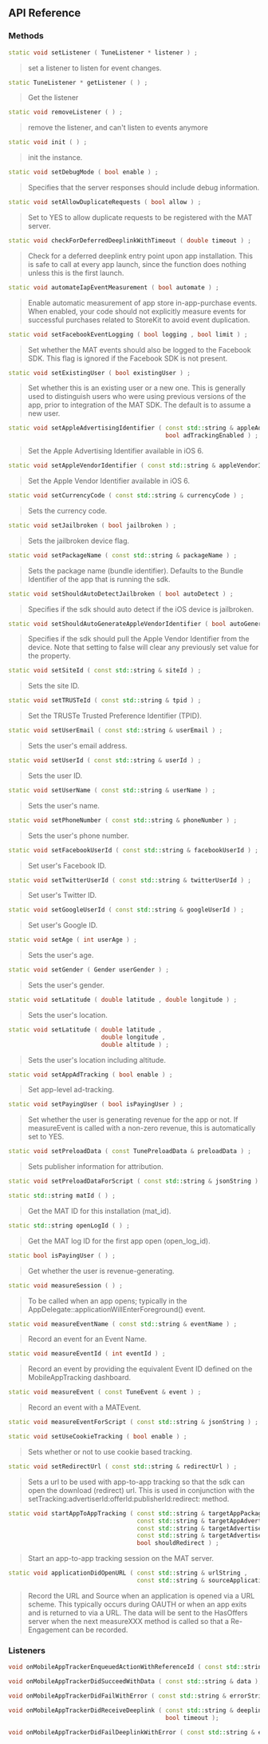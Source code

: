 ## API Reference

### Methods
```cpp
static void setListener ( TuneListener * listener ) ;
```
> set a listener to listen for event changes.

```cpp
static TuneListener * getListener ( ) ;
```
> Get the listener

```cpp
static void removeListener ( ) ;
```
> remove the listener, and can't listen to events anymore

```cpp
static void init ( ) ;
```
> init the instance.

```cpp
static void setDebugMode ( bool enable ) ;
```
> Specifies that the server responses should include debug information.

```cpp
static void setAllowDuplicateRequests ( bool allow ) ;
```
> Set to YES to allow duplicate requests to be registered with the MAT server.

```cpp
static void checkForDeferredDeeplinkWithTimeout ( double timeout ) ;
```
> Check for a deferred deeplink entry point upon app installation.
This is safe to call at every app launch, since the function does nothing
unless this is the first launch.

```cpp
static void automateIapEventMeasurement ( bool automate ) ;
```
> Enable automatic measurement of app store in-app-purchase events. When enabled, your code
should not explicitly measure events for successful purchases related to StoreKit to avoid event duplication.

```cpp
static void setFacebookEventLogging ( bool logging , bool limit ) ;
```
> Set whether the MAT events should also be logged to the Facebook SDK. This flag is ignored
if the Facebook SDK is not present.

```cpp
static void setExistingUser ( bool existingUser ) ;
```
> Set whether this is an existing user or a new one. This is generally used to
distinguish users who were using previous versions of the app, prior to
integration of the MAT SDK. The default is to assume a new user.

```cpp
static void setAppleAdvertisingIdentifier ( const std::string & appleAdvertisingIdentifier ,
                                            bool adTrackingEnabled ) ;
```
> Set the Apple Advertising Identifier available in iOS 6.

```cpp
static void setAppleVendorIdentifier ( const std::string & appleVendorIdentifier ) ;
```
> Set the Apple Vendor Identifier available in iOS 6.

```cpp
static void setCurrencyCode ( const std::string & currencyCode ) ;
```
> Sets the currency code.

```cpp
static void setJailbroken ( bool jailbroken ) ;
```
> Sets the jailbroken device flag.

```cpp
static void setPackageName ( const std::string & packageName ) ;
```
> Sets the package name (bundle identifier).
Defaults to the Bundle Identifier of the app that is running the sdk.

```cpp
static void setShouldAutoDetectJailbroken ( bool autoDetect ) ;
```
> Specifies if the sdk should auto detect if the iOS device is jailbroken.

```cpp
static void setShouldAutoGenerateAppleVendorIdentifier ( bool autoGenerate ) ;
```
> Specifies if the sdk should pull the Apple Vendor Identifier from the device.
Note that setting to false will clear any previously set value for the property.

```cpp
static void setSiteId ( const std::string & siteId ) ;
```
> Sets the site ID.

```cpp
static void setTRUSTeId ( const std::string & tpid ) ;
```
> Set the TRUSTe Trusted Preference Identifier (TPID).

```cpp
static void setUserEmail ( const std::string & userEmail ) ;
```
> Sets the user's email address.

```cpp
static void setUserId ( const std::string & userId ) ;
```
> Sets the user ID.

```cpp
static void setUserName ( const std::string & userName ) ;
```
> Sets the user's name.

```cpp
static void setPhoneNumber ( const std::string & phoneNumber ) ;
```
> Sets the user's phone number.

```cpp
static void setFacebookUserId ( const std::string & facebookUserId ) ;
```
> Set user's Facebook ID.

```cpp
static void setTwitterUserId ( const std::string & twitterUserId ) ;
```
> Set user's Twitter ID.

```cpp
static void setGoogleUserId ( const std::string & googleUserId ) ;
```
> Set user's Google ID.

```cpp
static void setAge ( int userAge ) ;
```
> Sets the user's age.

```cpp
static void setGender ( Gender userGender ) ;
```
> Sets the user's gender.

```cpp
static void setLatitude ( double latitude , double longitude ) ;
```
> Sets the user's location.

```cpp
static void setLatitude ( double latitude ,
                          double longitude ,
                          double altitude ) ;
```
> Sets the user's location including altitude.

```cpp
static void setAppAdTracking ( bool enable ) ;
```
> Set app-level ad-tracking.

```cpp
static void setPayingUser ( bool isPayingUser ) ;
```
> Set whether the user is generating revenue for the app or not.
If measureEvent is called with a non-zero revenue, this is automatically set to YES.

```cpp
static void setPreloadData ( const TunePreloadData & preloadData ) ;
```
> Sets publisher information for attribution.

```cpp
static void setPreloadDataForScript ( const std::string & jsonString ) ;
```

```cpp
static std::string matId ( ) ;
```
> Get the MAT ID for this installation (mat_id).

```cpp
static std::string openLogId ( ) ;
```
> Get the MAT log ID for the first app open (open_log_id).

```cpp
static bool isPayingUser ( ) ;
```
> Get whether the user is revenue-generating.

```cpp
static void measureSession ( ) ;
```
> To be called when an app opens; typically in the AppDelegate::applicationWillEnterForeground() event.

```cpp
static void measureEventName ( const std::string & eventName ) ;
```
> Record an event for an Event Name.

```cpp
static void measureEventId ( int eventId ) ;
```
> Record an event by providing the equivalent Event ID defined on the MobileAppTracking dashboard.

```cpp
static void measureEvent ( const TuneEvent & event ) ;
```
> Record an event with a MATEvent.

```cpp
static void measureEventForScript ( const std::string & jsonString ) ;
```

```cpp
static void setUseCookieTracking ( bool enable ) ;
```
> Sets whether or not to use cookie based tracking.

```cpp
static void setRedirectUrl ( const std::string & redirectUrl ) ;
```
> Sets a url to be used with app-to-app tracking so that
the sdk can open the download (redirect) url. This is
used in conjunction with the setTracking:advertiserId:offerId:publisherId:redirect: method.

```cpp
static void startAppToAppTracking ( const std::string & targetAppPackageName ,
                                    const std::string & targetAppAdvertiserId ,
                                    const std::string & targetAdvertiserOfferId ,
                                    const std::string & targetAdvertiserPublisherId ,
                                    bool shouldRedirect ) ;
```
> Start an app-to-app tracking session on the MAT server.

```cpp
static void applicationDidOpenURL ( const std::string & urlString ,
                                    const std::string & sourceApplication ) ;
```
> Record the URL and Source when an application is opened via a URL scheme.
This typically occurs during OAUTH or when an app exits and is returned
to via a URL. The data will be sent to the HasOffers server when the next
measureXXX method is called so that a Re-Engagement can be recorded.


### Listeners
```cpp
void onMobileAppTrackerEnqueuedActionWithReferenceId ( const std::string & referenceId );
```

```cpp
void onMobileAppTrackerDidSucceedWithData ( const std::string & data );
```

```cpp
void onMobileAppTrackerDidFailWithError ( const std::string & errorString );
```

```cpp
void onMobileAppTrackerDidReceiveDeeplink ( const std::string & deeplink ,
                                            bool timeout );
```

```cpp
void onMobileAppTrackerDidFailDeeplinkWithError ( const std::string & errorString );
```


